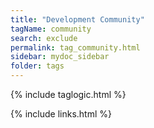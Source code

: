 ```yaml
---
title: "Development Community"
tagName: community
search: exclude
permalink: tag_community.html
sidebar: mydoc_sidebar
folder: tags
---
```

{% include taglogic.html %}

{% include links.html %}
